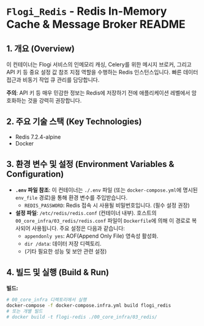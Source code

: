 # `Flogi_Redis` - Redis In-Memory Cache & Message Broker README

## 1. 개요 (Overview)
이 컨테이너는 Flogi 서비스의 인메모리 캐싱, Celery를 위한 메시지 브로커, 그리고 API 키 등 중요 설정 값 참조 지점 역할을 수행하는 Redis 인스턴스입니다. 빠른 데이터 접근과 비동기 작업 큐 관리를 담당합니다.

**주의**: API 키 등 매우 민감한 정보는 Redis에 저장하기 전에 애플리케이션 레벨에서 암호화하는 것을 강력히 권장합니다.

## 2. 주요 기술 스택 (Key Technologies)
* Redis 7.2.4-alpine
* Docker

## 3. 환경 변수 및 설정 (Environment Variables & Configuration)
* **`.env` 파일 참조**: 이 컨테이너는 `./.env` 파일 (또는 `docker-compose.yml`에 명시된 `env_file` 경로)을 통해 환경 변수를 주입받습니다.
    * `REDIS_PASSWORD`: Redis 접속 시 사용될 비밀번호입니다. (필수 설정 권장)
* **설정 파일**: `/etc/redis/redis.conf` (컨테이너 내부). 호스트의 `00_core_infra/03_redis/redis.conf` 파일이 `Dockerfile`에 의해 이 경로로 복사되어 사용됩니다. 주요 설정은 다음과 같습니다:
    * `appendonly yes`: AOF(Append Only File) 영속성 활성화.
    * `dir /data`: 데이터 저장 디렉토리.
    * (기타 필요한 성능 및 보안 관련 설정)

## 4. 빌드 및 실행 (Build & Run)
**빌드:**
```bash
# 00_core_infra 디렉토리에서 실행
docker-compose -f docker-compose.infra.yml build flogi_redis
# 또는 개별 빌드
# docker build -t flogi-redis ./00_core_infra/03_redis/